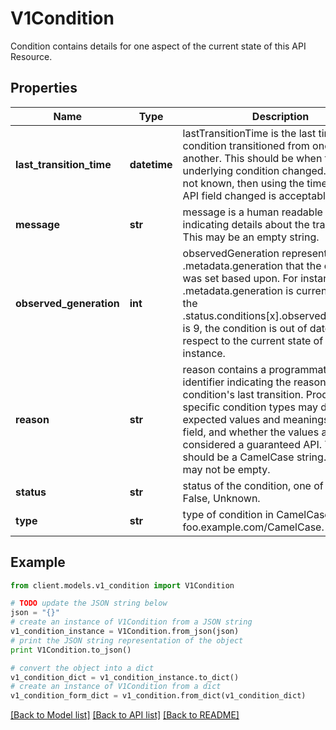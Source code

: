 # V1Condition

Condition contains details for one aspect of the current state of this API Resource.

## Properties
Name | Type | Description | Notes
------------ | ------------- | ------------- | -------------
**last_transition_time** | **datetime** | lastTransitionTime is the last time the condition transitioned from one status to another. This should be when the underlying condition changed.  If that is not known, then using the time when the API field changed is acceptable. | 
**message** | **str** | message is a human readable message indicating details about the transition. This may be an empty string. | 
**observed_generation** | **int** | observedGeneration represents the .metadata.generation that the condition was set based upon. For instance, if .metadata.generation is currently 12, but the .status.conditions[x].observedGeneration is 9, the condition is out of date with respect to the current state of the instance. | [optional] 
**reason** | **str** | reason contains a programmatic identifier indicating the reason for the condition&#39;s last transition. Producers of specific condition types may define expected values and meanings for this field, and whether the values are considered a guaranteed API. The value should be a CamelCase string. This field may not be empty. | 
**status** | **str** | status of the condition, one of True, False, Unknown. | 
**type** | **str** | type of condition in CamelCase or in foo.example.com/CamelCase. | 

## Example

```python
from client.models.v1_condition import V1Condition

# TODO update the JSON string below
json = "{}"
# create an instance of V1Condition from a JSON string
v1_condition_instance = V1Condition.from_json(json)
# print the JSON string representation of the object
print V1Condition.to_json()

# convert the object into a dict
v1_condition_dict = v1_condition_instance.to_dict()
# create an instance of V1Condition from a dict
v1_condition_form_dict = v1_condition.from_dict(v1_condition_dict)
```
[[Back to Model list]](../README.md#documentation-for-models) [[Back to API list]](../README.md#documentation-for-api-endpoints) [[Back to README]](../README.md)


